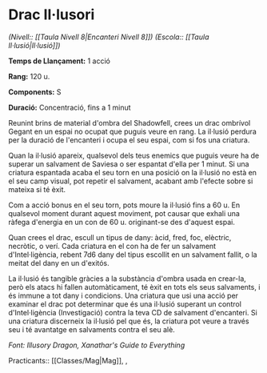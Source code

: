 # Drac Il·lusori

*(Nivell:: [[Taula Nivell 8|Encanteri Nivell 8]]) (Escola:: [[Taula Il·lusió|Il·lusió]])*

**Temps de Llançament:** 1 acció

**Rang:** 120 u.

**Components:** S

**Duració:** Concentració, fins a 1 minut

Reunint brins de material d'ombra del Shadowfell, crees un drac ombrívol Gegant en un espai no ocupat que puguis veure en rang. La il·lusió perdura per la duració de l'encanteri i ocupa el seu espai, com si fos una criatura.

Quan la il·lusió apareix, qualsevol dels teus enemics que puguis veure ha de superar un salvament de Saviesa o ser espantat d'ella per 1 minut. Si una criatura espantada acaba el seu torn en una posició on la il·lusió no està en el seu camp visual, pot repetir el salvament, acabant amb l'efecte sobre si mateixa si té èxit.

Com a acció bonus en el seu torn, pots moure la il·lusió fins a 60 u. En qualsevol moment durant aquest moviment, pot causar que exhali una ràfega d'energia en un con de 60 u. originant-se des d'aquest espai.

Quan crees el drac, escull un tipus de dany: àcid, fred, foc, elèctric, necròtic, o verí. Cada criatura en el con ha de fer un salvament d'Intel·ligència, rebent 7d6 dany del tipus escollit en un salvament fallit, o la meitat del dany en un d'exitós.

La il·lusió és tangible gràcies a la substància d'ombra usada en crear-la, però els atacs hi fallen automàticament, té èxit en tots els seus salvaments, i és immune a tot dany i condicions. Una criatura que usi una acció per examinar el drac pot determinar que és una il·lusió superant un control d'Intel·ligència (Investigació) contra la teva CD de salvament d'encanteri. Si una criatura discerneix la il·lusió pel que és, la criatura pot veure a través seu i té avantatge en salvaments contra el seu alè.


*Font: Illusory Dragon, Xanathar's Guide to Everything*



Practicants:: [[Classes/Mag|Mag]], ,